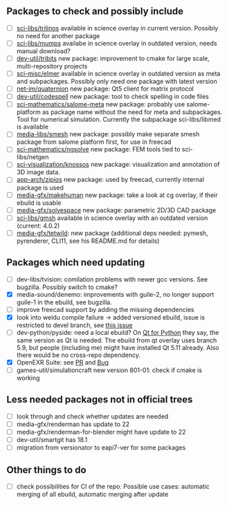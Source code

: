 ## Packages to check and possibly include

- [ ] [sci-libs/trilinos](https://github.com/trilinos/Trilinos) available in science overlay in current version. Possibly no need for another package
- [ ] [sci-libs/mumps](http://mumps.enseeiht.fr) availabe in science overlay in outdated version, needs manual download?
- [ ] [dev-util/tribits](https://github.com/TriBITSPub/TriBITS) new package: improvement to cmake for large scale, multi-repository projects
- [ ] [sci-misc/elmer](https://github.com/ElmerCSC/elmerfem) available in science overlay in outdated version as meta and subpackages. Possibly only need one package with latest version
- [ ] [net-im/quaternion](https://github.com/QMatrixClient/Quaternion) new package: Qt5 client for matrix protocol
- [ ] [dev-util/codespell](https://github.com/codespell-project/codespell) new package: tool to check spelling in code files
- [ ] [sci-mathematics/salome-meta](https://salome-platform.org/) new package: probably use salome-platform as package name without the need for meta and subpackages. Tool for numerical simulation. Currently the subpackage sci-libs/libmed is available
- [ ] [media-libs/smesh](https://salome-platform.org/) new package: possibly make separate smesh package from salome platform first, for use in freecad
- [ ] [sci-mathematics/ngsolve](https://github.com/NGSolve/ngsolve) new package: FEM tools tied to sci-libs/netgen
- [ ] [sci-visualization/knossos](https://github.com/knossos-project/knossos) new package: visualization and annotation of 3D image data.
- [ ] [app-arch/zipios](https://github.com/Zipios/Zipios) new package: used by freecad, currently internal package is used
- [ ] [media-gfx/makehuman](https://github.com/makehumancommunity/makehuman) new package: take a look at cg overlay, if their ebuild is usable
- [ ] [media-gfx/solvespace](https://github.com/solvespace/solvespace) new package: parametric 2D/3D CAD package
- [ ] [sci-libs/gmsh](https://gitlab.onelab.info/gmsh/gmsh) available in science overlay with an outdated version (current: 4.0.2)
- [ ] [media-gfx/tetwild](https://github.com/Yixin-Hu/TetWild): new package (additional deps needed: pymesh, pyrenderer, CLI11, see his README.md for details)

## Packages which need updating

- [ ] dev-libs/tvision: comilation problems with newer gcc versions. See bugzilla. Possibly switch to cmake?
- [x] media-sound/denemo: improvements with guile-2, no longer support guile-1 in the ebuild, see bugzilla.
- [ ] improve freecad support by adding the missing dependencies
- [x] look into weidu compile failure -> added versioned ebuild, issue is restricted to devel branch, see [this issue](https://github.com/WeiDUorg/weidu/issues/127)
- [ ] dev-python/pyside: need a local ebuild? On [Qt for Python](http://wiki.qt.io/Qt_for_Python/GettingStarted/X11) they say, the same version as Qt is needed. The ebuild from qt overlay uses branch 5.9, but people (including me) might have installed Qt 5.11 already. Also there would be no cross-repo dependency.
- [x] OpenEXR Suite: see [PR](https://github.com/gentoo/gentoo/pull/10030) and [Bug](https://bugs.gentoo.org/639998)
- [ ] games-util/simulationcraft new version 801-01: check if cmake is working

## Less needed packages not in official trees
- [ ] look through and check whether updates are needed
- [ ] media-gfx/renderman has update to 22
- [ ] media-gfx/renderman-for-blender might have update to 22
- [ ] dev-util/smartgit has 18.1
- [ ] migration from versionator to eapi7-ver for some packages

## Other things to do
- [ ] check possibilities for CI of the repo. Possible use cases: automatic merging of all ebuild, automatic merging after update
